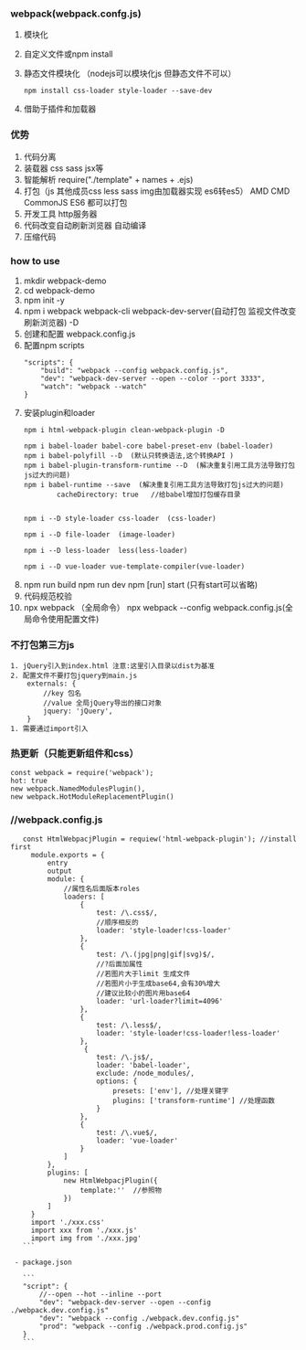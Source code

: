 ### webpack(webpack.confg.js)
1. 模块化
2. 自定义文件或npm install
3. 静态文件模块化   （nodejs可以模块化js 但静态文件不可以）

      `npm install css-loader style-loader --save-dev`
4. 借助于插件和加载器

### 优势
  1. 代码分离
  2. 装载器 css sass jsx等
  3. 智能解析   require("./template" + names + .ejs)
  4. 打包（js  其他成员css less sass img由加载器实现 es6转es5）
        AMD
        CMD
        CommonJS
        ES6   都可以打包
  5. 开发工具  http服务器
  6. 代码改变自动刷新浏览器  自动编译
  7. 压缩代码

### how to use
1. mkdir webpack-demo
2. cd webpack-demo
3. npm init -y
4. npm i webpack webpack-cli webpack-dev-server(自动打包 监视文件改变 刷新浏览器) -D
5. 创建和配置 webpack.config.js
6. 配置npm scripts
    ```
    "scripts": {
        "build": "webpack --config webpack.config.js",
        "dev": "webpack-dev-server --open --color --port 3333",
        "watch": "webpack --watch"
    }
    ```
7. 安装plugin和loader
    ```
    npm i html-webpack-plugin clean-webpack-plugin -D

    npm i babel-loader babel-core babel-preset-env (babel-loader)
    npm i babel-polyfill --D  (默认只转换语法,这个转换API )
    npm i babel-plugin-transform-runtime --D  (解决重复引用工具方法导致打包js过大的问题)
    npm i babel-runtime --save  (解决重复引用工具方法导致打包js过大的问题)
            cacheDirectory: true   //给babel增加打包缓存目录


    npm i --D style-loader css-loader  (css-loader)

    npm i --D file-loader  (image-loader)

    npm i --D less-loader  less(less-loader)

    npm i --D vue-loader vue-template-compiler(vue-loader)
    ```
8. npm run build    npm run dev  npm [run] start (只有start可以省略)
9. 代码规范校验
10. npx webpack   （全局命令）
    npx webpack --config webpack.config.js(全局命令使用配置文件)

### 不打包第三方js
    1. jQuery引入到index.html 注意:这里引入目录以dist为基准
    2. 配置文件不要打包jquery到main.js
        externals: {
            //key 包名
            //value 全局jQuery导出的接口对象
            jquery: 'jQuery',
        }
    1. 需要通过import引入



### 热更新（只能更新组件和css）
    const webpack = require('webpack');
    hot: true
    new webpack.NamedModulesPlugin(),
    new webpack.HotModuleReplacementPlugin()


### //webpack.config.js
 ```
    const HtmlWebpacjPlugin = requiew('html-webpack-plugin'); //install first
      module.exports = {
          entry
          output
          module: {
              //属性名后面版本roles
              loaders: [
                  {
                      test: /\.css$/,
                      //顺序相反的
                      loader: 'style-loader!css-loader'
                  },
                  {
                      test: /\.(jpg|png|gif|svg)$/,
                      //?后面加属性
                      //若图片大于limit 生成文件
                      //若图片小于生成base64,会有30%增大
                      //建议比较小的图片用base64
                      loader: 'url-loader?limit=4096'
                  },
                  {
                      test: /\.less$/,
                      loader: 'style-loader!css-loader!less-loader'
                  },
                   {
                      test: /\.js$/,
                      loader: 'babel-loader',
                      exclude: /node_modules/,
                      options: {
                          presets: ['env'], //处理关键字
                          plugins: ['transform-runtime'] //处理函数
                      }
                  },
                  {
                      test: /\.vue$/,
                      loader: 'vue-loader'
                  }
              ]
          },
          plugins: [
              new HtmlWebpacjPlugin({
                  template:''  //参照物
              })
          ]
      }
      import './xxx.css'
      import xxx from './xxx.js'
      import img from './xxx.jpg'
    ```

  - package.json

    ```
    "script": {
    	//--open --hot --inline --port
    	"dev": "webpack-dev-server --open --config ./webpack.dev.config.js"
        "dev": "webpack --config ./webpack.dev.config.js"
        "prod": "webpack --config ./webpack.prod.config.js"
    }
    ```




